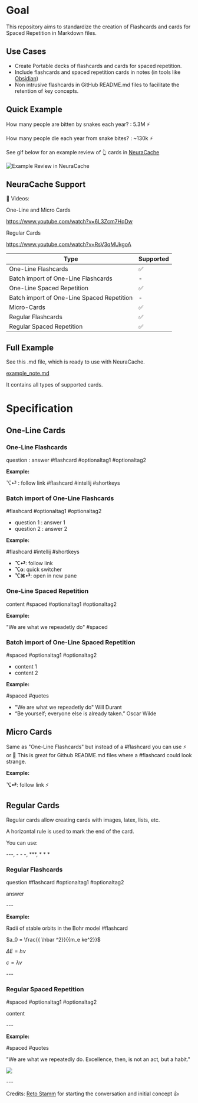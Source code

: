 
# Goal

This repository aims to standardize the creation of Flashcards and cards for Spaced Repetition in Markdown files.

## Use Cases

- Create Portable decks of flashcards and cards for spaced repetition.
- Include flashcards and spaced repetition cards in notes (in tools like [Obsidian](https://obsidian.md/))
- Non intrusive flashcards in GitHub README.md files to facilitate the retention of key concepts.

## Quick Example

How many people are bitten by snakes each year? : 5.3M ⚡️

How many people die each year from snake bites? : ~130k ⚡️

See gif below for an example review of 👆 cards in [NeuraCache](https://neuracache.com/)

![](images/neuracache-example.gif "Example Review in NeuraCache")

## NeuraCache Support

🎥  Videos: 

One-Line and Micro Cards

https://www.youtube.com/watch?v=6L3Zcm7HqDw

Regular Cards

https://www.youtube.com/watch?v=RsV3qMUkgoA

| Type  | Supported |
| ------------- | ------------- |
| One-Line Flashcards  | ✅ |
| Batch import of One-Line Flashcards | - |
| One-Line Spaced Repetition  | ✅ |
| Batch import of One-Line Spaced Repetition | - |
| Micro-Cards | ✅ |
| Regular Flashcards | ✅ |
| Regular Spaced Repetition | ✅ |

## Full Example

See this .md file, which is ready to use with NeuraCache.

[example_note.md](example_note.md)

It contains all types of supported cards.

# Specification

## One-Line Cards

### One-Line Flashcards

question : answer #flashcard #optionaltag1 #optionaltag2

**Example:**

⌥⏎ : follow link #flashcard #intellij #shortkeys

### Batch import of One-Line Flashcards

#flashcard #optionaltag1 #optionaltag2 
- question 1 : answer 1
- question 2 : answer 2

**Example:**

#flashcard #intellij #shortkeys
- **⌥⏎**: follow link
- **⌥o**: quick switcher
- **⌥⌘⏎**: open in new pane

### One-Line Spaced Repetition

content #spaced #optionaltag1 #optionaltag2

**Example:**

"We are what we repeadetly do" #spaced

### Batch import of One-Line Spaced Repetition

#spaced #optionaltag1 #optionaltag2 
- content 1
- content 2

**Example:**

#spaced #quotes
- "We are what we repeadetly do" Will Durant
- “Be yourself; everyone else is already taken.” Oscar Wilde

## Micro Cards

Same as "One-Line Flashcards" but instead of a #flashcard you can use ⚡️ or 🧠
This is great for Github README.md files where a #flashcard could look strange.

**Example:**

**⌥⏎**: follow link ⚡️

## Regular Cards

Regular cards allow creating cards with images, latex, lists, etc.

A horizontal rule is used to mark the end of the card.

You can use: 

\-\-\-, \- \- \-, \*\*\*, \* \* \*

### Regular Flashcards
question #flashcard #optionaltag1 #optionaltag2 

answer

\-\-\-

**Example:**

Radii of stable orbits in the Bohr model #flashcard 

$a_0  = \frac{{ \hbar ^2}}{{m_e ke^2}}$

$\Delta E = h\nu$

$c = \lambda \nu$

\-\-\-

### Regular Spaced Repetition

#spaced #optionaltag1 #optionaltag2 

content

\-\-\-

**Example:**

#spaced #quotes

"We are what we repeatedly do. Excellence, then, is not an act, but a habit."

![](https://upload.wikimedia.org/wikipedia/commons/thumb/b/b6/The_collection_of_11_volumes_of_the_Story_of_Civilization_by_Will_and_Ariel_Durant.jpg/220px-The_collection_of_11_volumes_of_the_Story_of_Civilization_by_Will_and_Ariel_Durant.jpg)

\-\-\-

Credits: 
[Reto Stamm](https://github.com/retospect) for starting the conversation and initial concept 👍

